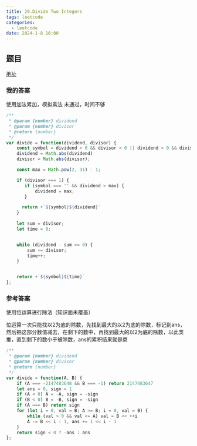 ```yaml
---
title: 29.Divide Two Integers
tags: leetcode
categories:
  - leetcode
date: 2024-1-8 16:00
---
```


## 题目

[地址](https://leetcode.com/problems/divide-two-integers/description/)

### 我的答案

使用加法累加，模拟乘法
未通过，时间不够

```js
/**
 * @param {number} dividend
 * @param {number} divisor
 * @return {number}
 */
var divide = function(dividend, divisor) {
    const symbol = dividend > 0 && divisor < 0 || dividend < 0 && divisor > 0 ? '-' : '';
    dividend = Math.abs(dividend)
    divisor = Math.abs(divisor);

    const max = Math.pow(2, 31) - 1;

    if (divisor === 1) {
       if (symbol === '' && dividend > max) {
           dividend = max;
       }

      return +`${symbol}${dividend}`
    }
    
    let sum = divisor;
    let time = 0;


    while (dividend - sum >= 0) {
        sum += divisor;
        time++;
    }


    return +`${symbol}${time}`
};
```

### 参考答案

使用位运算进行除法（知识面未覆盖）

位运算一次只能找以2为底的除数，先找到最大的以2为底的除数，标记到ans，
然后把这部分数值减去，在剩下的数中，再找到最大的以2为底的除数，以此类推，直到剩下的数小于被除数，ans的累积结果就是商

```js
/**
 * @param {number} dividend
 * @param {number} divisor
 * @return {number}
 */
var divide = function(A, B) {
    if (A === -2147483648 && B === -1) return 2147483647
    let ans = 0, sign = 1
    if (A < 0) A = -A, sign = -sign
    if (B < 0) B = -B, sign = -sign
    if (A === B) return sign
    for (let i = 0, val = B; A >= B; i = 0, val = B) {
        while (val > 0 && val <= A) val = B << ++i
        A -= B << i - 1, ans += 1 << i - 1
    }
    return sign < 0 ? -ans : ans
};
```